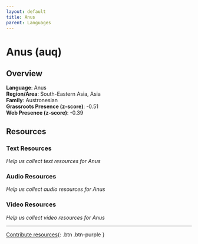 ```yaml
---
layout: default
title: Anus
parent: Languages
---
```


# Anus (auq)

## Overview

**Language**: Anus  
**Region/Area**: South-Eastern Asia, Asia  
**Family**: Austronesian  
**Grassroots Presence (z-score)**: -0.51  
**Web Presence (z-score)**: -0.39  

## Resources

### Text Resources
*Help us collect text resources for Anus*

### Audio Resources
*Help us collect audio resources for Anus*

### Video Resources
*Help us collect video resources for Anus*

---

[Contribute resources](https://forms.office.com/e/1SfLJx3u1r){: .btn .btn-purple }
